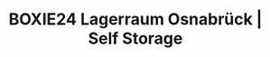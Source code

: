 ---
title: "BOXIE24 Lagerraum Osnabrück | Self Storage"
url: /osnabrueck/boxie24-lagerraum-osnabrueck-self-storage/
shop: Mieten
---